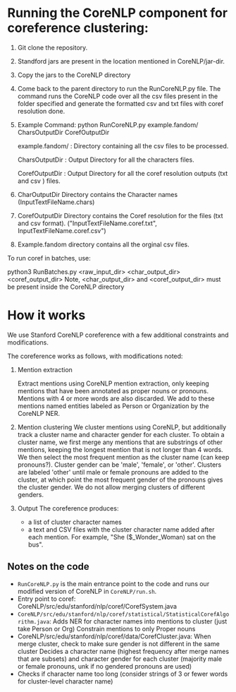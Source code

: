# Running the CoreNLP component for coreference clustering:

1. Git clone the repository.

2. Standford jars are present in the location mentioned in CoreNLP/jar-dir.

3. Copy the jars to the CoreNLP directory

4. Come back to the parent directory to run the RunCoreNLP.py file. The command runs the CoreNLP code over all the csv files    present in the folder specified and generate the formatted csv and txt files with coref resolution done.

5. Example Command: python RunCoreNLP.py example.fandom/ CharsOutputDir CorefOutputDir

   example.fandom/ : Directory containing all the csv files to be processed.
   
   CharsOutputDir  : Output Directory for all the characters files.
   
   CorefOutputDir  : Output Directory for all the coref resolution outputs (txt and csv ) files. 

6. CharOutputDir Directory contains the Character names (InputTextFileName.chars)

7. CorefOutputDir Directory contains the Coref resolution for the files (txt and csv format). ("InputTextFileName.coref.txt", InputTextFileName.coref.csv")

8. Example.fandom directory contains all the orginal csv files.

To run coref in batches, use:

python3 RunBatches.py <raw_input_dir> <char_output_dir> <coref_output_dir>
Note, <char_output_dir> and <coref_output_dir> must be present inside the CoreNLP directory


# How it works
We use Stanford CoreNLP coreference with a few additional constraints and modifications. 

The coreference works as follows, with modifications noted:

1. Mention extraction

	Extract mentions using CoreNLP mention extraction, only keeping mentions that have been annotated as proper nouns or pronouns. Mentions with 4 or more words are also discarded.
	We add to these mentions named entities labeled as Person or Organization by the CoreNLP NER.
2. Mention clustering
	We cluster mentions using CoreNLP, but additionally track a cluster name and character gender for each cluster. 
	To obtain a cluster name, we first merge any mentions that are substrings of other mentions, keeping the longest mention that is not longer than 4 words. We then select the most frequent mention as the cluster name (can keep pronouns?). 
	Cluster gender can be 'male', 'female', or 'other'. Clusters are labeled 'other' until male or female pronouns are added to the cluster, at which point the most frequent gender of the pronouns gives the cluster gender. We do not allow merging clusters of different genders.
3. Output
	The coreference produces:
	* a list of cluster character names
	* a text and CSV files with the cluster character name added after each mention. For example, "She ($_Wonder_Woman) sat on the bus".

## Notes on the code
* `RunCoreNLP.py` is the main entrance point to the code and runs our modified version of CoreNLP in `CoreNLP/run.sh`.
* Entry point to coref: CoreNLP/src/edu/stanford/nlp/coref/CorefSystem.java
* `CoreNLP/src/edu/stanford/nlp/coref/statistical/StatisticalCorefAlgorithm.java`: 
	Adds NER for character names into mentions to cluster (just take Person or Org)
	Constrain mentions to only Proper nouns
* CoreNLP/src/edu/stanford/nlp/coref/data/CorefCluster.java: 
	When merge cluster, check to make sure gender is not different in the same cluster
	Decides a character name (highest frequency after merge names that are subsets) and character gender for each cluster (majority male or female pronouns, unk if no gendered pronouns are used)
* Checks if character name too long (consider strings of 3 or fewer words for cluster-level character name)
